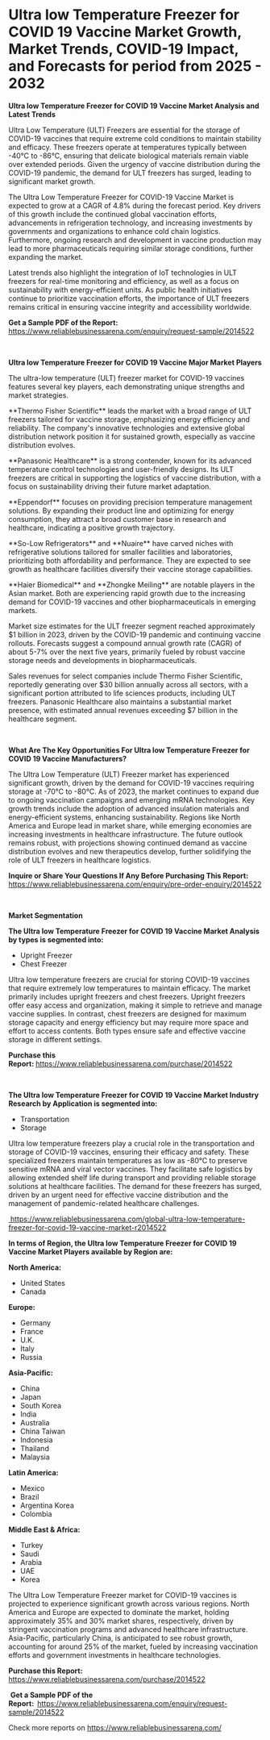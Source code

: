 <p><h1>Ultra low Temperature Freezer for COVID 19 Vaccine Market Growth, Market Trends, COVID-19 Impact, and Forecasts for period from 2025 - 2032</h1></p><p><strong>Ultra low Temperature Freezer for COVID 19 Vaccine Market Analysis and Latest Trends</strong></p>
<p><p>Ultra Low Temperature (ULT) Freezers are essential for the storage of COVID-19 vaccines that require extreme cold conditions to maintain stability and efficacy. These freezers operate at temperatures typically between -40°C to -86°C, ensuring that delicate biological materials remain viable over extended periods. Given the urgency of vaccine distribution during the COVID-19 pandemic, the demand for ULT freezers has surged, leading to significant market growth. </p><p>The Ultra Low Temperature Freezer for COVID-19 Vaccine Market is expected to grow at a CAGR of 4.8% during the forecast period. Key drivers of this growth include the continued global vaccination efforts, advancements in refrigeration technology, and increasing investments by governments and organizations to enhance cold chain logistics. Furthermore, ongoing research and development in vaccine production may lead to more pharmaceuticals requiring similar storage conditions, further expanding the market. </p><p>Latest trends also highlight the integration of IoT technologies in ULT freezers for real-time monitoring and efficiency, as well as a focus on sustainability with energy-efficient units. As public health initiatives continue to prioritize vaccination efforts, the importance of ULT freezers remains critical in ensuring vaccine integrity and accessibility worldwide.</p></p>
<p><strong>Get a Sample PDF of the Report:&nbsp;</strong> <a href="https://www.reliablebusinessarena.com/enquiry/request-sample/2014522?utm_campaign=3443&utm_medium=2&utm_source=Github&utm_content=ia&utm_term=29032025&utm_id=ultra-low-temperature-freezer-for-covid-19-vaccine">https://www.reliablebusinessarena.com/enquiry/request-sample/2014522</a></p>
<p>&nbsp;</p>
<p><strong>Ultra low Temperature Freezer for COVID 19 Vaccine Major Market Players</strong></p>
<p><p>The ultra-low temperature (ULT) freezer market for COVID-19 vaccines features several key players, each demonstrating unique strengths and market strategies. </p><p>**Thermo Fisher Scientific** leads the market with a broad range of ULT freezers tailored for vaccine storage, emphasizing energy efficiency and reliability. The company's innovative technologies and extensive global distribution network position it for sustained growth, especially as vaccine distribution evolves.</p><p>**Panasonic Healthcare** is a strong contender, known for its advanced temperature control technologies and user-friendly designs. Its ULT freezers are critical in supporting the logistics of vaccine distribution, with a focus on sustainability driving their future market adaptation.</p><p>**Eppendorf** focuses on providing precision temperature management solutions. By expanding their product line and optimizing for energy consumption, they attract a broad customer base in research and healthcare, indicating a positive growth trajectory.</p><p>**So-Low Refrigerators** and **Nuaire** have carved niches with refrigerative solutions tailored for smaller facilities and laboratories, prioritizing both affordability and performance. They are expected to see growth as healthcare facilities diversify their vaccine storage capabilities.</p><p>**Haier Biomedical** and **Zhongke Meiling** are notable players in the Asian market. Both are experiencing rapid growth due to the increasing demand for COVID-19 vaccines and other biopharmaceuticals in emerging markets.</p><p>Market size estimates for the ULT freezer segment reached approximately $1 billion in 2023, driven by the COVID-19 pandemic and continuing vaccine rollouts. Forecasts suggest a compound annual growth rate (CAGR) of about 5-7% over the next five years, primarily fueled by robust vaccine storage needs and developments in biopharmaceuticals.</p><p>Sales revenues for select companies include Thermo Fisher Scientific, reportedly generating over $30 billion annually across all sectors, with a significant portion attributed to life sciences products, including ULT freezers. Panasonic Healthcare also maintains a substantial market presence, with estimated annual revenues exceeding $7 billion in the healthcare segment.</p></p>
<p>&nbsp;</p>
<p><strong>What Are The Key Opportunities For Ultra low Temperature Freezer for COVID 19 Vaccine Manufacturers?</strong></p>
<p><p>The Ultra Low Temperature (ULT) Freezer market has experienced significant growth, driven by the demand for COVID-19 vaccines requiring storage at -70°C to -80°C. As of 2023, the market continues to expand due to ongoing vaccination campaigns and emerging mRNA technologies. Key growth trends include the adoption of advanced insulation materials and energy-efficient systems, enhancing sustainability. Regions like North America and Europe lead in market share, while emerging economies are increasing investments in healthcare infrastructure. The future outlook remains robust, with projections showing continued demand as vaccine distribution evolves and new therapeutics develop, further solidifying the role of ULT freezers in healthcare logistics.</p></p>
<p><strong>Inquire or Share Your Questions If Any Before Purchasing This Report:</strong> <a href="https://www.reliablebusinessarena.com/enquiry/pre-order-enquiry/2014522?utm_campaign=3443&utm_medium=2&utm_source=Github&utm_content=ia&utm_term=29032025&utm_id=ultra-low-temperature-freezer-for-covid-19-vaccine">https://www.reliablebusinessarena.com/enquiry/pre-order-enquiry/2014522</a></p>
<p>&nbsp;</p>
<p><strong>Market Segmentation</strong></p>
<p><strong>The Ultra low Temperature Freezer for COVID 19 Vaccine Market Analysis by types is segmented into:</strong></p>
<p><ul><li>Upright Freezer</li><li>Chest Freezer</li></ul></p>
<p><p>Ultra low temperature freezers are crucial for storing COVID-19 vaccines that require extremely low temperatures to maintain efficacy. The market primarily includes upright freezers and chest freezers. Upright freezers offer easy access and organization, making it simple to retrieve and manage vaccine supplies. In contrast, chest freezers are designed for maximum storage capacity and energy efficiency but may require more space and effort to access contents. Both types ensure safe and effective vaccine storage in different settings.</p></p>
<p><strong>Purchase this Report:&nbsp;</strong><a href="https://www.reliablebusinessarena.com/purchase/2014522?utm_campaign=3443&utm_medium=2&utm_source=Github&utm_content=ia&utm_term=29032025&utm_id=ultra-low-temperature-freezer-for-covid-19-vaccine">https://www.reliablebusinessarena.com/purchase/2014522</a></p>
<p>&nbsp;</p>
<p><strong>The Ultra low Temperature Freezer for COVID 19 Vaccine Market Industry Research by Application is segmented into:</strong></p>
<p><ul><li>Transportation</li><li>Storage</li></ul></p>
<p><p>Ultra low temperature freezers play a crucial role in the transportation and storage of COVID-19 vaccines, ensuring their efficacy and safety. These specialized freezers maintain temperatures as low as -80°C to preserve sensitive mRNA and viral vector vaccines. They facilitate safe logistics by allowing extended shelf life during transport and providing reliable storage solutions at healthcare facilities. The demand for these freezers has surged, driven by an urgent need for effective vaccine distribution and the management of pandemic-related healthcare challenges.</p></p>
<p><a href="https://www.reliablebusinessarena.com/global-ultra-low-temperature-freezer-for-covid-19-vaccine-market-r2014522?utm_campaign=3443&utm_medium=2&utm_source=Github&utm_content=ia&utm_term=29032025&utm_id=ultra-low-temperature-freezer-for-covid-19-vaccine">&nbsp;https://www.reliablebusinessarena.com/global-ultra-low-temperature-freezer-for-covid-19-vaccine-market-r2014522</a></p>
<p><strong>In terms of Region, the Ultra low Temperature Freezer for COVID 19 Vaccine Market Players available by Region are:</strong></p>
<p>
    <p> <strong> North America: </strong>
        <ul>
            <li>United States</li>
            <li>Canada</li>
        </ul>
        </p> 
    <p> <strong> Europe: </strong>
        <ul>
            <li>Germany</li>
            <li>France</li>
            <li>U.K.</li>
            <li>Italy</li>
            <li>Russia</li>
        </ul>
        </p> 
    <p> <strong> Asia-Pacific: </strong>
        <ul>
            <li>China</li>
            <li>Japan</li>
            <li>South Korea</li>
            <li>India</li>
            <li>Australia</li>
            <li>China Taiwan</li>
            <li>Indonesia</li>
            <li>Thailand</li>
            <li>Malaysia</li>
        </ul>
        </p> 
    <p> <strong> Latin America: </strong>
        <ul>
            <li>Mexico</li>
            <li>Brazil</li>
            <li>Argentina Korea</li>
            <li>Colombia</li>
        </ul>
        </p> 
    <p> <strong> Middle East & Africa: </strong>
        <ul>
            <li>Turkey</li>
            <li>Saudi</li>
            <li>Arabia</li>
            <li>UAE</li>
            <li>Korea</li>
        </ul>
    </p>
    </p>
<p><p>The Ultra Low Temperature Freezer market for COVID-19 vaccines is projected to experience significant growth across various regions. North America and Europe are expected to dominate the market, holding approximately 35% and 30% market shares, respectively, driven by stringent vaccination programs and advanced healthcare infrastructure. Asia-Pacific, particularly China, is anticipated to see robust growth, accounting for around 25% of the market, fueled by increasing vaccination efforts and government investments in healthcare technologies.</p></p>
<p><strong>Purchase this Report: </strong><a href="https://www.reliablebusinessarena.com/purchase/2014522?utm_campaign=3443&utm_medium=2&utm_source=Github&utm_content=ia&utm_term=29032025&utm_id=ultra-low-temperature-freezer-for-covid-19-vaccine">https://www.reliablebusinessarena.com/purchase/2014522</a></p>
<p>&nbsp;<strong>Get a Sample PDF of the Report:&nbsp;&nbsp;</strong><a href="https://www.reliablebusinessarena.com/enquiry/request-sample/2014522?utm_campaign=3443&utm_medium=2&utm_source=Github&utm_content=ia&utm_term=29032025&utm_id=ultra-low-temperature-freezer-for-covid-19-vaccine">https://www.reliablebusinessarena.com/enquiry/request-sample/2014522</a></p>
<p><strong></strong></p>
<p>Check more reports on <a href="https://www.reliablebusinessarena.com/?utm_campaign=3443&utm_medium=2&utm_source=Github&utm_content=ia&utm_term=29032025&utm_id=ultra-low-temperature-freezer-for-covid-19-vaccine">https://www.reliablebusinessarena.com/</a></p>
